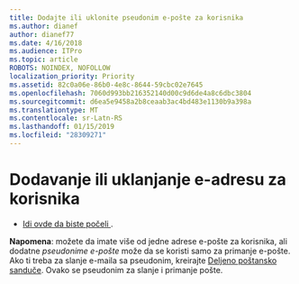 ```yaml
---
title: Dodajte ili uklonite pseudonim e-pošte za korisnika
ms.author: dianef
author: dianef77
ms.date: 4/16/2018
ms.audience: ITPro
ms.topic: article
ROBOTS: NOINDEX, NOFOLLOW
localization_priority: Priority
ms.assetid: 82c0a06e-86b0-4e8c-8644-59cbc02e7645
ms.openlocfilehash: 7060d993bb216352140d00c9d6de4a8c6dbc3804
ms.sourcegitcommit: d6ea5e9458a2b8ceaab3ac4bd483e1130b9a398a
ms.translationtype: MT
ms.contentlocale: sr-Latn-RS
ms.lasthandoff: 01/15/2019
ms.locfileid: "28309271"
---
```

# <a name="add-or-remove-an-email-address-for-a-user"></a>Dodavanje ili uklanjanje e-adresu za korisnika

- [Idi ovde da biste počeli ](https://portal.office.com/AdminPortal/Home#/AssistedGuide/addemailoptions).
    
 **Napomena**: možete da imate više od jedne adrese e-pošte za korisnika, ali dodatne *pseudonime e-pošte* može da se koristi samo za primanje e-pošte. Ako ti treba za slanje e-maila sa pseudonim, kreirajte [Deljeno poštansko sanduče](https://support.office.com/article/871a246d-3acd-4bba-948e-5de8be0544c9). Ovako se pseudonim za slanje i primanje pošte. 
  

